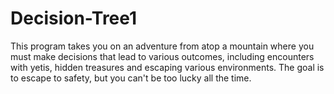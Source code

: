 # Decision-Tree1
This program takes you on an adventure from atop a mountain where you must make decisions that lead to various outcomes, including encounters with yetis, hidden treasures and escaping various environments. The goal is to escape to safety, but you can't be too lucky all the time. 
